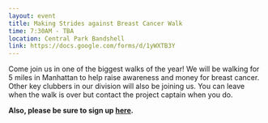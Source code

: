 ```yaml
---
layout: event
title: Making Strides against Breast Cancer Walk
time: 7:30AM - TBA
location: Central Park Bandshell
link: https://docs.google.com/forms/d/1yWXTB3Y
---
```

Come join us in one of the biggest walks of the year!  We will be walking for 5 miles in Manhattan to help raise awareness and money for breast cancer. Other key clubbers in our division will also be joining us. You can leave when the walk is over but contact the project captain when you do.

**Also, please be sure to sign up [here](http://main.acsevents.org/site/TR).**